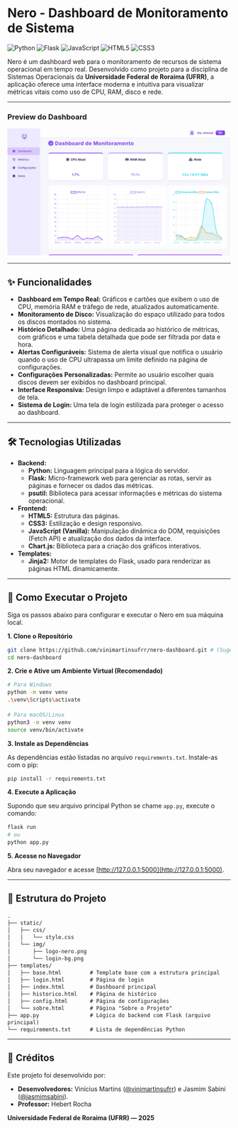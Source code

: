 # Nero - Dashboard de Monitoramento de Sistema

![Python](https://img.shields.io/badge/Python-3776AB?style=for-the-badge&logo=python&logoColor=white)
![Flask](https://img.shields.io/badge/Flask-000000?style=for-the-badge&logo=flask&logoColor=white)
![JavaScript](https://img.shields.io/badge/JavaScript-F7DF1E?style=for-the-badge&logo=javascript&logoColor=black)
![HTML5](https://img.shields.io/badge/HTML5-E34F26?style=for-the-badge&logo=html5&logoColor=white)
![CSS3](https://img.shields.io/badge/CSS3-1572B6?style=for-the-badge&logo=css3&logoColor=white)

Nero é um dashboard web para o monitoramento de recursos de sistema operacional em tempo real. Desenvolvido como projeto para a disciplina de Sistemas Operacionais da **Universidade Federal de Roraima (UFRR)**, a aplicação oferece uma interface moderna e intuitiva para visualizar métricas vitais como uso de CPU, RAM, disco e rede.

---

### Preview do Dashboard
![Dashboard Preview](./print%20dashboard/Print-Dashboard.png)

---

## ✨ Funcionalidades

-   **Dashboard em Tempo Real:** Gráficos e cartões que exibem o uso de CPU, memória RAM e tráfego de rede, atualizados automaticamente.
-   **Monitoramento de Disco:** Visualização do espaço utilizado para todos os discos montados no sistema.
-   **Histórico Detalhado:** Uma página dedicada ao histórico de métricas, com gráficos e uma tabela detalhada que pode ser filtrada por data e hora.
-   **Alertas Configuráveis:** Sistema de alerta visual que notifica o usuário quando o uso de CPU ultrapassa um limite definido na página de configurações.
-   **Configurações Personalizadas:** Permite ao usuário escolher quais discos devem ser exibidos no dashboard principal.
-   **Interface Responsiva:** Design limpo e adaptável a diferentes tamanhos de tela.
-   **Sistema de Login:** Uma tela de login estilizada para proteger o acesso ao dashboard.

---

## 🛠️ Tecnologias Utilizadas

-   **Backend:**
    -   **Python:** Linguagem principal para a lógica do servidor.
    -   **Flask:** Micro-framework web para gerenciar as rotas, servir as páginas e fornecer os dados das métricas.
    -   **psutil:** Biblioteca para acessar informações e métricas do sistema operacional.
-   **Frontend:**
    -   **HTML5:** Estrutura das páginas.
    -   **CSS3:** Estilização e design responsivo.
    -   **JavaScript (Vanilla):** Manipulação dinâmica do DOM, requisições (Fetch API) e atualização dos dados da interface.
    -   **Chart.js:** Biblioteca para a criação dos gráficos interativos.
-   **Templates:**
    -   **Jinja2:** Motor de templates do Flask, usado para renderizar as páginas HTML dinamicamente.

---

## 🚀 Como Executar o Projeto

Siga os passos abaixo para configurar e executar o Nero em sua máquina local.

**1. Clone o Repositório**
```bash
git clone https://github.com/vinimartinsufrr/nero-dashboard.git # (Sugestão de nome para o repo)
cd nero-dashboard
```

**2. Crie e Ative um Ambiente Virtual (Recomendado)**
```bash
# Para Windows
python -m venv venv
.\venv\Scripts\activate

# Para macOS/Linux
python3 -m venv venv
source venv/bin/activate
```

**3. Instale as Dependências**

As dependências estão listadas no arquivo `requirements.txt`. Instale-as com o pip:
```bash
pip install -r requirements.txt
```

**4. Execute a Aplicação**

Supondo que seu arquivo principal Python se chame `app.py`, execute o comando:
```bash
flask run
# ou
python app.py
```

**5. Acesse no Navegador**

Abra seu navegador e acesse [http://127.0.0.1:5000](http://127.0.0.1:5000).

---

## 📂 Estrutura do Projeto

```
.
├── static/
│   ├── css/
│   │   └── style.css
│   └── img/
│       ├── logo-nero.png
│       └── login-bg.png
├── templates/
│   ├── base.html         # Template base com a estrutura principal
│   ├── login.html        # Página de login
│   ├── index.html        # Dashboard principal
│   ├── historico.html    # Página de histórico
│   ├── config.html       # Página de configurações
│   └── sobre.html        # Página "Sobre o Projeto"
├── app.py                # Lógica do backend com Flask (arquivo principal)
└── requirements.txt      # Lista de dependências Python
```

---

## 👥 Créditos

Este projeto foi desenvolvido por:

-   **Desenvolvedores:** Vinícius Martins ([@vinimartinsufrr](https://github.com/vinimartinsufrr)) e Jasmim Sabini ([@jasmimsabini](https://github.com/jasmimsabini)).
-   **Professor:** Hebert Rocha

**Universidade Federal de Roraima (UFRR) — 2025**
